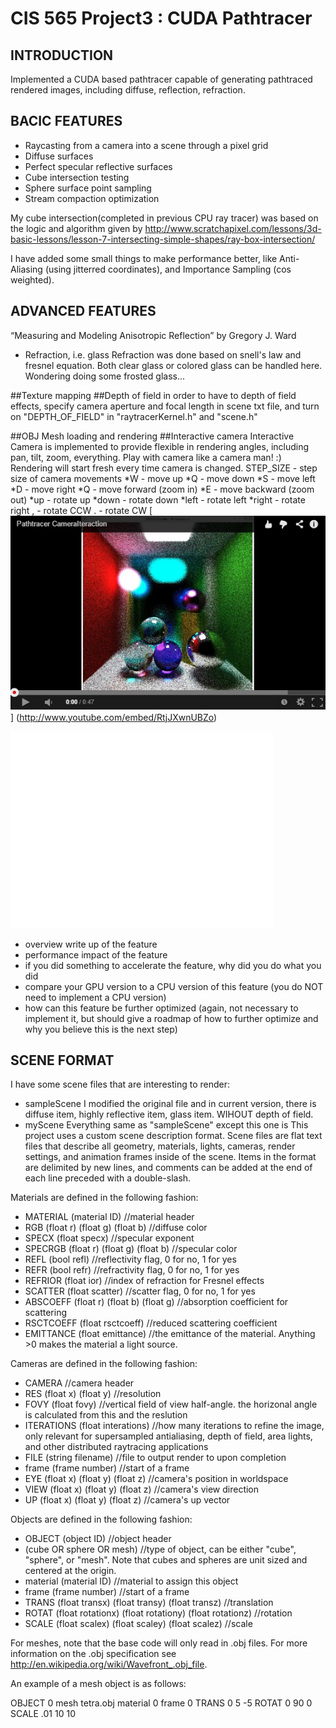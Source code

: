 CIS 565 Project3 : CUDA Pathtracer
===================


## INTRODUCTION
Implemented a CUDA based pathtracer capable of
generating pathtraced rendered images, including diffuse, reflection, refraction. 

## BACIC FEATURES

* Raycasting from a camera into a scene through a pixel grid
* Diffuse surfaces
* Perfect specular reflective surfaces
* Cube intersection testing
* Sphere surface point sampling
* Stream compaction optimization

My cube intersection(completed in previous CPU ray tracer) was based on the logic and algorithm given by 
http://www.scratchapixel.com/lessons/3d-basic-lessons/lesson-7-intersecting-simple-shapes/ray-box-intersection/ 


I have added some small things to make performance better, like Anti-Aliasing (using jitterred coordinates), 
and Importance Sampling (cos weighted).


## ADVANCED FEATURES


“Measuring and Modeling Anisotropic Reflection” by Gregory J. Ward
* Refraction, i.e. glass
Refraction was done based on snell's law and fresnel equation.
Both clear glass or colored glass can be handled here. Wondering doing some frosted glass...

##Texture mapping 
##Depth of field
in order to have to depth of field effects, specify camera aperture and focal length in scene txt file, 
and turn on "DEPTH_OF_FIELD" in "raytracerKernel.h" and "scene.h"


##OBJ Mesh loading and rendering
##Interactive camera
Interactive Camera is implemented to provide flexible in rendering angles, including pan, tilt, zoom, everything. 
Play with camera like a camera man! :) Rendering will start fresh every time camera is changed.
STEP_SIZE - step size of camera movements
*W - move up
*Q - move down
*S - move left
*D - move right
*Q - move forward (zoom in)
*E - move backward (zoom out)
*up - rotate up
*down - rotate down
*left - rotate left
*right - rotate right
, - rotate CCW
. - rotate CW
[![ScreenShot](windows/Project3-Pathtracer/Project3-Pathtracer/YoutubeThumbnail.png)] (http://www.youtube.com/embed/RtjJXwnUBZo)
<iframe width="420" height="315" src="//www.youtube.com/embed/RtjJXwnUBZo" frameborder="0" allowfullscreen></iframe>

* overview write up of the feature
* performance impact of the feature
* if you did something to accelerate the feature, why did you do what you did
* compare your GPU version to a CPU version of this feature (you do NOT need to 
  implement a CPU version)
* how can this feature be further optimized (again, not necessary to implement it, but
  should give a roadmap of how to further optimize and why you believe this is the next
  step)



## SCENE FORMAT
I have some scene files that are interesting to render:
* sampleScene
I modified the original file and in current version, there is diffuse item, highly reflective item, glass item.
WIHOUT depth of field.
* myScene
Everything same as "sampleScene" except this one is 
This project uses a custom scene description format.
Scene files are flat text files that describe all geometry, materials,
lights, cameras, render settings, and animation frames inside of the scene.
Items in the format are delimited by new lines, and comments can be added at
the end of each line preceded with a double-slash.

Materials are defined in the following fashion:

* MATERIAL (material ID)								//material header
* RGB (float r) (float g) (float b)					//diffuse color
* SPECX (float specx)									//specular exponent
* SPECRGB (float r) (float g) (float b)				//specular color
* REFL (bool refl)									//reflectivity flag, 0 for
  no, 1 for yes
* REFR (bool refr)									//refractivity flag, 0 for
  no, 1 for yes
* REFRIOR (float ior)									//index of refraction
  for Fresnel effects
* SCATTER (float scatter)								//scatter flag, 0 for
  no, 1 for yes
* ABSCOEFF (float r) (float b) (float g)				//absorption
  coefficient for scattering
* RSCTCOEFF (float rsctcoeff)							//reduced scattering
  coefficient
* EMITTANCE (float emittance)							//the emittance of the
  material. Anything >0 makes the material a light source.

Cameras are defined in the following fashion:

* CAMERA 												//camera header
* RES (float x) (float y)								//resolution
* FOVY (float fovy)										//vertical field of
  view half-angle. the horizonal angle is calculated from this and the
  reslution
* ITERATIONS (float interations)							//how many
  iterations to refine the image, only relevant for supersampled antialiasing,
  depth of field, area lights, and other distributed raytracing applications
* FILE (string filename)									//file to output
  render to upon completion
* frame (frame number)									//start of a frame
* EYE (float x) (float y) (float z)						//camera's position in
  worldspace
* VIEW (float x) (float y) (float z)						//camera's view
  direction
* UP (float x) (float y) (float z)						//camera's up vector

Objects are defined in the following fashion:
* OBJECT (object ID)										//object header
* (cube OR sphere OR mesh)								//type of object, can
  be either "cube", "sphere", or "mesh". Note that cubes and spheres are unit
  sized and centered at the origin.
* material (material ID)									//material to
  assign this object
* frame (frame number)									//start of a frame
* TRANS (float transx) (float transy) (float transz)		//translation
* ROTAT (float rotationx) (float rotationy) (float rotationz)		//rotation
* SCALE (float scalex) (float scaley) (float scalez)		//scale


For meshes, note that the base code will only read in .obj files. For more 
information on the .obj specification see http://en.wikipedia.org/wiki/Wavefront_.obj_file.

An example of a mesh object is as follows:

OBJECT 0
mesh tetra.obj
material 0
frame 0
TRANS       0 5 -5
ROTAT       0 90 0
SCALE       .01 10 10 



